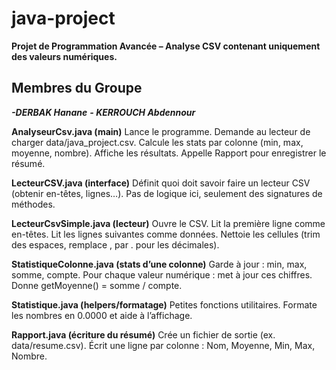 # java-project
****Projet de Programmation Avancée – Analyse CSV contenant uniquement des valeurs numériques.****
 
## Membres du Groupe
***-DERBAK Hanane***
***- KERROUCH Abdennour***

**AnalyseurCsv.java (main)**
Lance le programme.
Demande au lecteur de charger data/java_project.csv.
Calcule les stats par colonne (min, max, moyenne, nombre).
Affiche les résultats.
Appelle Rapport pour enregistrer le résumé.

**LecteurCSV.java (interface)**
Définit quoi doit savoir faire un lecteur CSV (obtenir en-têtes, lignes…).
Pas de logique ici, seulement des signatures de méthodes.

**LecteurCsvSimple.java (lecteur)**
Ouvre le CSV.
Lit la première ligne comme en-têtes.
Lit les lignes suivantes comme données.
Nettoie les cellules (trim des espaces, remplace , par . pour les décimales).

**StatistiqueColonne.java (stats d’une colonne)**
Garde à jour : min, max, somme, compte.
Pour chaque valeur numérique : met à jour ces chiffres.
Donne getMoyenne() = somme / compte.

**Statistique.java (helpers/formatage)**
Petites fonctions utilitaires.
Formate les nombres en 0.0000 et aide à l’affichage.

**Rapport.java (écriture du résumé)**
Crée un fichier de sortie (ex. data/resume.csv).
Écrit une ligne par colonne : Nom, Moyenne, Min, Max, Nombre.
